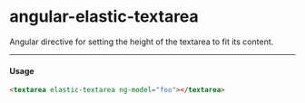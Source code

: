 # angular-elastic-textarea
Angular directive for setting the height of the textarea to fit its content.

---

#### Usage
```html
<textarea elastic-textarea ng-model="foo"></textarea>
```
